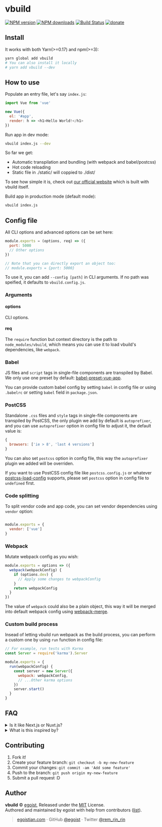 # vbuild

[![NPM version](https://img.shields.io/npm/v/vbuild.svg?style=flat)](https://npmjs.com/package/vbuild) [![NPM downloads](https://img.shields.io/npm/dm/vbuild.svg?style=flat)](https://npmjs.com/package/vbuild) [![Build Status](https://img.shields.io/circleci/project/egoist/vbuild/master.svg?style=flat)](https://circleci.com/gh/egoist/vbuild) [![donate](https://img.shields.io/badge/$-donate-ff69b4.svg?maxAge=2592000&style=flat)](https://github.com/egoist/donate)

## Install

It works with both Yarn(>=0.17) and npm(>=3):

```bash
yarn global add vbuild
# You can also install it locally
# yarn add vbuild --dev
```

## How to use

Populate an entry file, let's say `index.js`:

```js
import Vue from 'vue'

new Vue({
  el: '#app',
  render: h => <h1>Hello World!</h1>
})
```

Run app in dev mode:

```bash
vbuild index.js --dev
```

So far we get:

- Automatic transpilation and bundling (with webpack and babel/postcss)
- Hot code reloading
- Static file in ./static/ will coppied to ./dist/

To see how simple it is, check out [our official website](https://github.com/egoist/vbuild.js.org) which is built with vbuild itself.

Build app in production mode (default mode):

```bash
vbuild index.js
```

## Config file

All CLI options and advanced options can be set here:

```js
module.exports = (options, req) => ({
  port: 5000
  // Other options
})

// Note that you can directly export an object too:
// module.exports = {port: 5000}
```

To use it, you can add `--config [path]` in CLI arguments. If no path was speified, it defaults to `vbuild.config.js`.

### Arguments

#### options

CLI options.

#### req

The `require` function but context directory is the path to `node_modules/vbuild`, which means you can use it to load vbuild's dependencies, like `webpack`.

### Babel

JS files and `script` tags in single-file components are transpiled by Babel. We only use one preset by default: [babel-preset-vue-app](https://github.com/egoist/babel-preset-vue-app).

You can provide custom babel config by setting `babel` in config file or using `.babelrc` or setting `babel` field in `package.json`.

### PostCSS

Standalone `.css` files and `style` tags in single-file components are transpiled by PostCSS, the only plugin we add by default is `autoprefixer`, and you can use `autoprefixer` option in config file to adjust it, the default value is:

```js
{
  browsers: ['ie > 8', 'last 4 versions']
}
```

You can also set `postcss` option in config file, this way the `autoprefixer` plugin we added will be overriden.

If you want to use PostCSS config file like `postcss.config.js` or whatever [postcss-load-config](https://github.com/michael-ciniawsky/postcss-load-config) supports, please set `postcss` option in config file to `undefined` first.

### Code splitting

To split vendor code and app code, you can set vendor dependencies using `vendor` option:

```js

module.exports = {
  vendor: ['vue']
}
```

### Webpack

Mutate webpack config as you wish:

```js
module.exports = options => ({
  webpack(webpackConfig) {
    if (options.dev) {
      // Apply some changes to webpackConfig
    }
    return webpackConfig
  }
})
```

The value of `webpack` could also be a plain object, this way it will be merged into default webpack config using [webpack-merge](https://github.com/survivejs/webpack-merge).

### Custom build process

Insead of letting vbuild run webpack as the build process, you can perform a custom one by using `run` function in config file:

```js
// For example, run tests with Karma
const Server = require('karma').Server

module.exports = {
  run(webpackConfig) {
    const server = new Server({
      webpack: webpackConfig,
      // ...Other karma options
    })
    server.start()
  }
}
```

## FAQ

<details><summary>Is it like Next.js or Nuxt.js?</summary>
<br>
Yes and no, yes is because they all simlify the process of building a complete web app, while `vbuild` is more focusing on building single-page app without the server-side, at least it is for now.
</details>

<details><summary>What is this inspired by?</summary>
<br>
Despiting that `vbuild` predates `Next.js` `create-react-app` `nwb` `vue-cli`, we're heavily inspired by these projects.
</details>

## Contributing

1. Fork it!
2. Create your feature branch: `git checkout -b my-new-feature`
3. Commit your changes: `git commit -am 'Add some feature'`
4. Push to the branch: `git push origin my-new-feature`
5. Submit a pull request :D


## Author

**vbuild** © [egoist](https://github.com/egoist), Released under the [MIT](./LICENSE) License.<br>
Authored and maintained by egoist with help from contributors ([list](https://github.com/egoist/vbuild/contributors)).

> [egoistian.com](https://egoistian.com) · GitHub [@egoist](https://github.com/egoist) · Twitter [@rem_rin_rin](https://twitter.com/rem_rin_rin)
